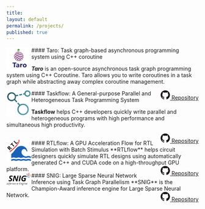 ```yaml
---
title:
layout: default
permalink: /projects/
published: true
---
```


<img src="../assets/images/taro_logo.png" align="left" width="13%">
#### Taro: Task graph-based asynchronous programming system using C++ coroutine

***Taro*** is an open-source asynchronous task graph programming system using C++ Coroutine. 
Taro allows you to write coroutines in a task graph while abstracting away complex coroutine management. 

<!--<img src="https://img.shields.io/badge/project-software-green">-->
<a href="https://github.com/dian-lun-lin/taro" style="float: right;">
<img src="../assets/images/github-logo.jpg" height="25px">
Repository
</a>

<img src="../assets/images/taskflow_logo.png" align="left" width="13%">
#### Taskflow: A General-purpose Parallel and Heterogeneous Task Programming System  

**Taskflow** helps C++ developers quickly write parallel and heterogeneous programs 
with high performance and simultaneous high productivity.
<!--<img src="https://img.shields.io/badge/project-software-green">-->
<a href="https://taskflow.github.io/" style="float: right;">
<img src="../assets/images/github-logo.jpg" height="25px">
Repository
</a>

<br/>

<img src="../assets/images/rtlflow_logo.png" align="left" width="13%">
#### RTLflow: A GPU Acceleration Flow for RTL Simulation with Batch Stimulus 
**RTLflow** helps circuit designers quickly simulate RTL designs using automatically 
generated C++ and CUDA code on a high-throughput GPU platform.
<a href="https://github.com/dian-lun-lin/rtlflow" style="float: right;">
<img src="../assets/images/github-logo.jpg" height="25px">
Repository
</a>

<br/>

<img src="../assets/images/snig_logo.png" align="left" width="13%">
#### SNIG: Large Sparse Neural Network Inference using Task Graph Parallelism 
**SNIG** is the Champion-Award inference engine for Large Sparse Neural Network.
<a href="https://github.com/dian-lun-lin/SNIG" style="float: right;">
<img src="../assets/images/github-logo.jpg" height="25px">
Repository
</a>

